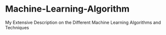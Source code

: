 # Machine-Learning-Algorithm
My Extensive Description on the Different Machine Learning Algorithms and Techniques
